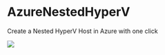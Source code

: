 # AzureNestedHyperV
Create a Nested HyperV Host in Azure with one click

<a href="https://portal.azure.com/#create/Microsoft.Template/uri/https%3A%2F%2Fraw.githubusercontent.com%2Fdeltadan%2azurenestedhyperv%2Fmaster%2FFazure-deploy.json" target="_blank">
    <img src="http://azuredeploy.net/deploybutton.png"/>
</a>